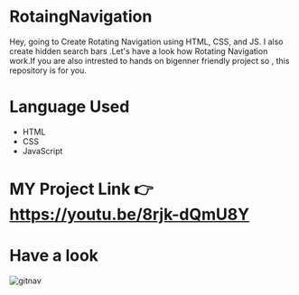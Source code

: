 # RotaingNavigation
Hey, going to Create Rotating Navigation using HTML, CSS, and JS.  I also create hidden search bars .Let's have a look how  Rotating Navigation work.If you are also intrested to hands on bigenner friendly project so , this repository is for you.

# Language Used
* HTML
* CSS
* JavaScript

# MY Project Link 👉 https://youtu.be/8rjk-dQmU8Y

# Have a look 
![gitnav](https://user-images.githubusercontent.com/121751224/222921280-50064d4a-95fe-4e83-afc4-2ae7d252a1ca.png)
